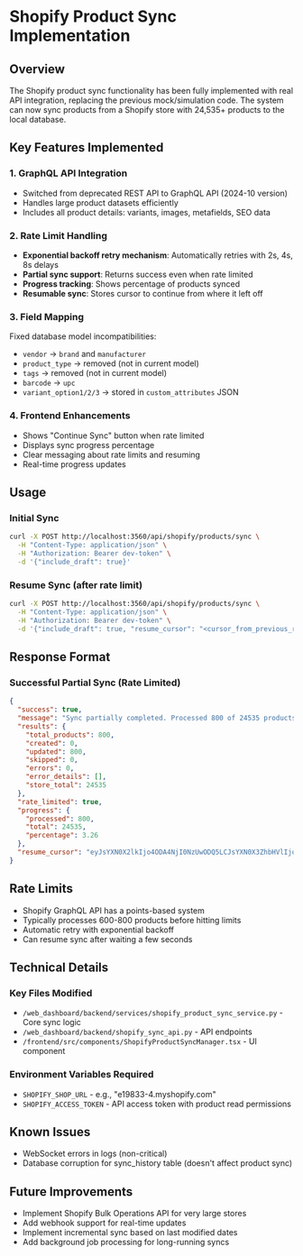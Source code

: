 # Shopify Product Sync Implementation

## Overview

The Shopify product sync functionality has been fully implemented with real API integration, replacing the previous mock/simulation code. The system can now sync products from a Shopify store with 24,535+ products to the local database.

## Key Features Implemented

### 1. GraphQL API Integration
- Switched from deprecated REST API to GraphQL API (2024-10 version)
- Handles large product datasets efficiently
- Includes all product details: variants, images, metafields, SEO data

### 2. Rate Limit Handling
- **Exponential backoff retry mechanism**: Automatically retries with 2s, 4s, 8s delays
- **Partial sync support**: Returns success even when rate limited
- **Progress tracking**: Shows percentage of products synced
- **Resumable sync**: Stores cursor to continue from where it left off

### 3. Field Mapping
Fixed database model incompatibilities:
- `vendor` → `brand` and `manufacturer`
- `product_type` → removed (not in current model)
- `tags` → removed (not in current model)
- `barcode` → `upc`
- `variant_option1/2/3` → stored in `custom_attributes` JSON

### 4. Frontend Enhancements
- Shows "Continue Sync" button when rate limited
- Displays sync progress percentage
- Clear messaging about rate limits and resuming
- Real-time progress updates

## Usage

### Initial Sync
```bash
curl -X POST http://localhost:3560/api/shopify/products/sync \
  -H "Content-Type: application/json" \
  -H "Authorization: Bearer dev-token" \
  -d '{"include_draft": true}'
```

### Resume Sync (after rate limit)
```bash
curl -X POST http://localhost:3560/api/shopify/products/sync \
  -H "Content-Type: application/json" \
  -H "Authorization: Bearer dev-token" \
  -d '{"include_draft": true, "resume_cursor": "<cursor_from_previous_response>"}'
```

## Response Format

### Successful Partial Sync (Rate Limited)
```json
{
  "success": true,
  "message": "Sync partially completed. Processed 800 of 24535 products (3.3%) before hitting rate limits. Please run sync again to continue.",
  "results": {
    "total_products": 800,
    "created": 0,
    "updated": 800,
    "skipped": 0,
    "errors": 0,
    "error_details": [],
    "store_total": 24535
  },
  "rate_limited": true,
  "progress": {
    "processed": 800,
    "total": 24535,
    "percentage": 3.26
  },
  "resume_cursor": "eyJsYXN0X2lkIjo4ODA4NjI0NzUwODQ5LCJsYXN0X3ZhbHVlIjoiODgwODYyNDc1MDg0OSJ9"
}
```

## Rate Limits

- Shopify GraphQL API has a points-based system
- Typically processes 600-800 products before hitting limits
- Automatic retry with exponential backoff
- Can resume sync after waiting a few seconds

## Technical Details

### Key Files Modified
- `/web_dashboard/backend/services/shopify_product_sync_service.py` - Core sync logic
- `/web_dashboard/backend/shopify_sync_api.py` - API endpoints
- `/frontend/src/components/ShopifyProductSyncManager.tsx` - UI component

### Environment Variables Required
- `SHOPIFY_SHOP_URL` - e.g., "e19833-4.myshopify.com"
- `SHOPIFY_ACCESS_TOKEN` - API access token with product read permissions

## Known Issues
- WebSocket errors in logs (non-critical)
- Database corruption for sync_history table (doesn't affect product sync)

## Future Improvements
- Implement Shopify Bulk Operations API for very large stores
- Add webhook support for real-time updates
- Implement incremental sync based on last modified dates
- Add background job processing for long-running syncs